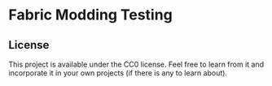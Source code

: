 # Fabric Modding Testing

## License

This project is available under the CC0 license. 
Feel free to learn from it and incorporate it in your own projects (if there
is any to learn about).
